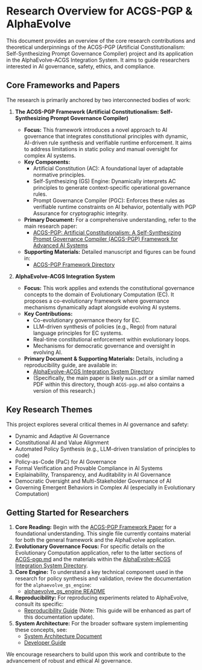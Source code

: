 # Research Overview for ACGS-PGP & AlphaEvolve

This document provides an overview of the core research contributions and theoretical underpinnings of the ACGS-PGP (Artificial Constitutionalism: Self-Synthesizing Prompt Governance Compiler) project and its application in the AlphaEvolve-ACGS Integration System. It aims to guide researchers interested in AI governance, safety, ethics, and compliance.

## Core Frameworks and Papers

The research is primarily anchored by two interconnected bodies of work:

1.  **The ACGS-PGP Framework (Artificial Constitutionalism: Self-Synthesizing Prompt Governance Compiler)**
    *   **Focus:** This framework introduces a novel approach to AI governance that integrates constitutional principles with dynamic, AI-driven rule synthesis and verifiable runtime enforcement. It aims to address limitations in static policy and manual oversight for complex AI systems.
    *   **Key Components:**
        *   Artificial Constitution (AC): A foundational layer of adaptable normative principles.
        *   Self-Synthesizing (GS) Engine: Dynamically interprets AC principles to generate context-specific operational governance rules.
        *   Prompt Governance Compiler (PGC): Enforces these rules as verifiable runtime constraints on AI behavior, potentially with PGP Assurance for cryptographic integrity.
    *   **Primary Document:** For a comprehensive understanding, refer to the main research paper:
        *   [ACGS-PGP: Artificial Constitutionalism: A Self-Synthesizing Prompt Governance Compiler (ACGS-PGP) Framework for Advanced AI Systems](../ACGS-pgp.md)
    *   **Supporting Materials:** Detailed manuscript and figures can be found in:
        *   [ACGS-PGP Framework Directory](../ACGS-PGP_Framework/)

2.  **AlphaEvolve-ACGS Integration System**
    *   **Focus:** This work applies and extends the constitutional governance concepts to the domain of Evolutionary Computation (EC). It proposes a co-evolutionary framework where governance mechanisms dynamically adapt alongside evolving AI systems.
    *   **Key Contributions:**
        *   Co-evolutionary governance theory for EC.
        *   LLM-driven synthesis of policies (e.g., Rego) from natural language principles for EC systems.
        *   Real-time constitutional enforcement within evolutionary loops.
        *   Mechanisms for democratic governance and oversight in evolving AI.
    *   **Primary Document & Supporting Materials:** Details, including a reproducibility guide, are available in:
        *   [AlphaEvolve-ACGS Integration System Directory](../AlphaEvolve-ACGS_Integration_System/)
        *   (Specifically, the main paper is likely `main.pdf` or a similar named PDF within this directory, though `ACGS-pgp.md` also contains a version of this research.)

## Key Research Themes

This project explores several critical themes in AI governance and safety:
*   Dynamic and Adaptive AI Governance
*   Constitutional AI and Value Alignment
*   Automated Policy Synthesis (e.g., LLM-driven translation of principles to code)
*   Policy-as-Code (PaC) for AI Governance
*   Formal Verification and Provable Compliance in AI Systems
*   Explainability, Transparency, and Auditability in AI Governance
*   Democratic Oversight and Multi-Stakeholder Governance of AI
*   Governing Emergent Behaviors in Complex AI (especially in Evolutionary Computation)

## Getting Started for Researchers

1.  **Core Reading:** Begin with the [ACGS-PGP Framework Paper](../ACGS-pgp.md) for a foundational understanding. This single file currently contains material for both the general framework and the AlphaEvolve application.
2.  **Evolutionary Governance Focus:** For specific details on the Evolutionary Computation application, refer to the latter sections of [ACGS-pgp.md](../ACGS-pgp.md) and the materials within the [AlphaEvolve-ACGS Integration System Directory](../AlphaEvolve-ACGS_Integration_System/).
3.  **Core Engine:** To understand a key technical component used in the research for policy synthesis and validation, review the documentation for the `alphaevolve_gs_engine`:
    *   [alphaevolve_gs_engine README](../alphaevolve_gs_engine/README.md)
4.  **Reproducibility:** For reproducing experiments related to AlphaEvolve, consult its specific:
    *   [Reproducibility Guide](../AlphaEvolve-ACGS_Integration_System/reproducibility_guide.md) (Note: This guide will be enhanced as part of this documentation update).
5.  **System Architecture:** For the broader software system implementing these concepts, see:
    *   [System Architecture Document](./architecture.md)
    *   [Developer Guide](./developer_guide.md)

We encourage researchers to build upon this work and contribute to the advancement of robust and ethical AI governance.

